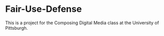 # Fair-Use-Defense
This is a project for the Composing Digital Media class at the University of Pittsburgh.
